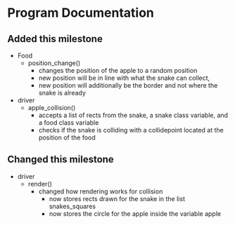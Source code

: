 # Program Documentation
## Added this milestone
  - Food
    - position_change()
      - changes the position of the apple to a random position
      - new position will be in line with what the snake can collect,
      - new position will additionally be the border and not where the snake is already
  - driver
    - apple_collision()
      - accepts a list of rects from the snake, a snake class variable, and a food class variable
      - checks if the snake is colliding with a collidepoint located at the position of the food
## Changed this milestone
  - driver
    - render()
      - changed how rendering works for collision
        - now stores rects drawn for the snake in the list snakes_squares
        - now stores the circle for the apple inside the variable apple

